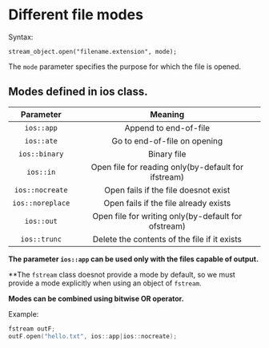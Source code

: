 # Different file modes

Syntax:

`stream_object.open("filename.extension", mode);`

The `mode` parameter specifies the purpose for which the file is opened.


## Modes defined in **ios** class.

|Parameter|Meaning|
|:-------:|:-----:|
|`ios::app`|Append to end-of-file|
|`ios::ate`|Go to end-of-file on opening|
|`ios::binary`|Binary file|
|`ios::in`|Open file for reading only(by-default for ifstream)|
|`ios::nocreate`|Open fails if the file doesnot exist|
|`ios::noreplace`|Open fails if the file already exists|
|`ios::out`|Open file for writing only(by-default for ofstream)|
|`ios::trunc`|Delete the contents of the file if it exists|

**The parameter `ios::app` can be used only with the files capable of output.**

**The `fstream` class doesnot provide a mode by default, so we must provide a mode explicitly when using an object of `fstream`.

**Modes can be combined using bitwise OR operator.**

Example:

```c++
fstream outF;
outF.open("hello.txt", ios::app|ios::nocreate);
```
